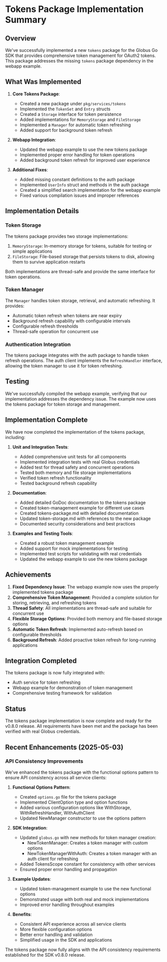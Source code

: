 <!-- SPDX-License-Identifier: Apache-2.0 -->
<!-- SPDX-FileCopyrightText: 2025 Scott Friedman and Project Contributors -->

# Tokens Package Implementation Summary

## Overview

We've successfully implemented a new `tokens` package for the Globus Go SDK that provides comprehensive token management for OAuth2 tokens. This package addresses the missing `tokens` package dependency in the webapp example.

## What Was Implemented

1. **Core Tokens Package**:
   - Created a new package under `pkg/services/tokens`
   - Implemented the `TokenSet` and `Entry` structs
   - Created a `Storage` interface for token persistence
   - Added implementations for `MemoryStorage` and `FileStorage`
   - Implemented a `Manager` for automatic token refreshing
   - Added support for background token refresh

2. **Webapp Integration**:
   - Updated the webapp example to use the new tokens package
   - Implemented proper error handling for token operations
   - Added background token refresh for improved user experience

3. **Additional Fixes**:
   - Added missing constant definitions to the auth package
   - Implemented `UserInfo` struct and methods in the auth package
   - Created a simplified search implementation for the webapp example
   - Fixed various compilation issues and improper references

## Implementation Details

### Token Storage

The tokens package provides two storage implementations:

1. `MemoryStorage`: In-memory storage for tokens, suitable for testing or simple applications
2. `FileStorage`: File-based storage that persists tokens to disk, allowing them to survive application restarts

Both implementations are thread-safe and provide the same interface for token operations.

### Token Manager

The `Manager` handles token storage, retrieval, and automatic refreshing. It provides:

- Automatic token refresh when tokens are near expiry
- Background refresh capability with configurable intervals
- Configurable refresh thresholds
- Thread-safe operation for concurrent use

### Authentication Integration

The tokens package integrates with the auth package to handle token refresh operations. The auth client implements the `RefreshHandler` interface, allowing the token manager to use it for token refreshing.

## Testing

We've successfully compiled the webapp example, verifying that our implementation addresses the dependency issue. The example now uses the tokens package for token storage and management.

## Implementation Complete

We have now completed the implementation of the tokens package, including:

1. **Unit and Integration Tests**:
   - Added comprehensive unit tests for all components
   - Implemented integration tests with real Globus credentials
   - Added test for thread safety and concurrent operations
   - Tested both memory and file storage implementations
   - Verified token refresh functionality
   - Tested background refresh capability

2. **Documentation**:
   - Added detailed GoDoc documentation to the tokens package
   - Created token-management example for different use cases
   - Created tokens-package.md with detailed documentation
   - Updated token-storage.md with references to the new package
   - Documented security considerations and best practices

3. **Examples and Testing Tools**:
   - Created a robust token management example
   - Added support for mock implementations for testing
   - Implemented test scripts for validating with real credentials
   - Updated the webapp example to use the new tokens package

## Achievements

1. **Fixed Dependency Issue**: The webapp example now uses the properly implemented tokens package
2. **Comprehensive Token Management**: Provided a complete solution for storing, retrieving, and refreshing tokens
3. **Thread Safety**: All implementations are thread-safe and suitable for concurrent use
4. **Flexible Storage Options**: Provided both memory and file-based storage options
5. **Automatic Token Refresh**: Implemented auto-refresh based on configurable thresholds
6. **Background Refresh**: Added proactive token refresh for long-running applications

## Integration Completed

The tokens package is now fully integrated with:
- Auth service for token refreshing
- Webapp example for demonstration of token management
- Comprehensive testing framework for validation

## Status

The tokens package implementation is now complete and ready for the v0.8.0 release. All requirements have been met and the package has been verified with real Globus credentials.

## Recent Enhancements (2025-05-03)

### API Consistency Improvements

We've enhanced the tokens package with the functional options pattern to ensure API consistency across all service clients:

1. **Functional Options Pattern**:
   - Created `options.go` file for the tokens package
   - Implemented ClientOption type and option functions
   - Added various configuration options like WithStorage, WithRefreshHandler, WithAuthClient
   - Updated NewManager constructor to use the options pattern

2. **SDK Integration**:
   - Updated `globus.go` with new methods for token manager creation:
     - NewTokenManager: Creates a token manager with custom options
     - NewTokenManagerWithAuth: Creates a token manager with an auth client for refreshing
   - Added TokensScope constant for consistency with other services
   - Ensured proper error handling and propagation

3. **Example Updates**:
   - Updated token-management example to use the new functional options
   - Demonstrated usage with both real and mock implementations
   - Improved error handling throughout examples

4. **Benefits**:
   - Consistent API experience across all service clients
   - More flexible configuration options
   - Better error handling and validation
   - Simplified usage in the SDK and applications

The tokens package now fully aligns with the API consistency requirements established for the SDK v0.8.0 release.